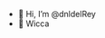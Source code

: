 - 👋 Hi, I’m @dnldelRey
- 👀 Wicca 

<!---
dnldelRey/dnldelRey is a ✨ special ✨ repository because its `README.md` (this file) appears on your GitHub profile.
You can click the Preview link to take a look at your changes.
--->
